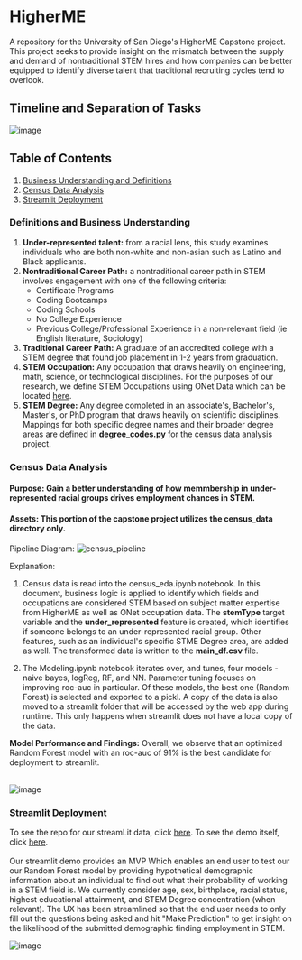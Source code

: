# HigherME
A repository for the University of San Diego's HigherME Capstone project. This project seeks to provide insight on the mismatch between the supply and demand of nontraditional STEM hires and how companies can be better equipped to identify diverse talent that traditional recruiting cycles tend to overlook.

## Timeline and Separation of Tasks
![image](https://user-images.githubusercontent.com/36943200/180358017-0204958f-052b-4af7-9738-b608d04ef7b1.png)


## Table of Contents 
1. [Business Understanding and Definitions](#definitions-and-business-understanding) 
2. [Census Data Analysis](#census-data-analysis)
3. [Streamlit Deployment](#streamlit-deployment)

### Definitions and Business Understanding
<ol>
  <li><b>Under-represented talent:</b> from a racial lens, this study examines individuals who are both non-white and non-asian such as Latino and Black applicants.</li>
  <li><b>Nontraditional Career Path:</b> a nontraditional career path in STEM involves engagement with one of the following criteria:
    <ul>
      <li>Certificate Programs</li>
      <li>Coding Bootcamps</li>
      <li>Coding Schools</li>
      <li>No College Experience</li>
      <li>Previous College/Professional Experience in a non-relevant field (ie English literature, Sociology)</li>
    </ul>
  </li>
  <li><b>Traditional Career Path:</b> A graduate of an accredited college with a STEM degree that found job placement in 1-2 years from graduation.</li>
  <li><b>STEM Occupation:</b> Any occupation that draws heavily on engineering, math, science, or technological disciplines. For the purposes of our research, we define STEM Occupations using ONet Data which can be located <a href="https://www.onetonline.org/find/stem?t=0">here</a>.</li>
  <li><b>STEM Degree:</b> Any degree completed in an associate's, Bachelor's, Master's, or PhD program that draws heavily on scientific disciplines. Mappings for both specific degree names and their broader degree areas are defined in <b>degree_codes.py</b> for the census data analysis project.</li>
</ol>

### Census Data Analysis

#### <b>Purpose:</b> Gain a better understanding of how memmbership in under-represented racial groups drives employment chances in STEM.
#### Assets: This portion of the capstone project utilizes the **census_data** directory only.

Pipeline Diagram:
![census_pipeline](https://user-images.githubusercontent.com/36943200/184600275-f25ebb0b-b561-4a8b-a204-7940058bbdad.jpg)

Explanation:
1. Census data is read into the census_eda.ipynb notebook. In this document, business logic is applied to identify which fields and occupations are considered STEM based on subject matter expertise from HigherME as well as ONet occupation data. The **stemType** target variable and the **under_represented** feature is created, which identifies if someone belongs to an under-represented racial group. Other features, such as an individual's specific STME Degree area, are added as well. The transformed data is written to the **main_df.csv** file.

2. The Modeling.ipynb notebook iterates over, and tunes, four models - naive bayes, logReg, RF, and NN. Parameter tuning focuses on improving roc-auc in particular. Of these models, the best one (Random Forest) is selected and exported to a pickl. A copy of the data is also moved to a streamlit folder that will be accessed by the web app during runtime. This only happens when streamlit does not have a local copy of the data.

**Model Performance and Findings:**
Overall, we observe that an optimized Random Forest model with an roc-auc of 91% is the best candidate for deployment to streamlit.<br><br>

![image](https://user-images.githubusercontent.com/36943200/184602328-fcf845cb-98af-42b4-95c0-39f915da3a29.png)


### Streamlit Deployment
To see the repo for our streamLit data, click <a href="https://github.com/kayfilipp/HigherMeStreamlitDemo">here</a>.
To see the demo itself, click <a href="https://kayfilipp-highermestreamlitdemo-main-ji7d4t.streamlitapp.com/">here</a>.
<br><br>
Our streamlit demo provides an MVP Which enables an end user to test our our Random Forest model by providing hypothetical demographic information about an individual to find out what their probability of working in a STEM field is. We currently consider age, sex, birthplace, racial status, highest educational attainment, and STEM Degree concentration (when relevant). The UX has been streamlined so that the end user needs to only fill out the questions being asked and hit "Make Prediction" to get insight on the likelihood of the submitted demographic finding employment in STEM.

![image](https://user-images.githubusercontent.com/36943200/184604695-271027d9-4ee9-4bba-8f8b-21f4f8a72e9d.png)



